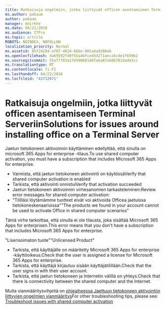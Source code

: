```yaml
---
title: Ratkaisuja ongelmiin, jotka liittyvät officen asentamiseen Terminal Serveriin
ms.author: pebaum
author: pebaum
manager: mnirkhe
ms.date: 04/21/2020
ms.audience: ITPro
ms.topic: article
ROBOTS: NOINDEX, NOFOLLOW
localization_priority: Normal
ms.assetid: 85f24284-af6f-4624-b6be-901a4a9206eb
ms.openlocfilehash: da69592fd0f55a4bfce45d271aeca5cde1f659b2
ms.sourcegitcommit: 55eff703a17e500681d8fa6a87eb067019ade3cc
ms.translationtype: MT
ms.contentlocale: fi-FI
ms.lasthandoff: 04/22/2020
ms.locfileid: "43712671"
---
```

# <a name="solutions-for-issues-around-installing-office-on-a-terminal-server"></a><span data-ttu-id="e1681-102">Ratkaisuja ongelmiin, jotka liittyvät officen asentamiseen Terminal Serveriin</span><span class="sxs-lookup"><span data-stu-id="e1681-102">Solutions for issues around installing office on a Terminal Server</span></span>

<span data-ttu-id="e1681-103">Jaetun tietokoneen aktivoinnin käyttäminen edellyttää, että sinulla on microsoft 365 Apps for enterprise -tilaus.</span><span class="sxs-lookup"><span data-stu-id="e1681-103">To use shared computer activation, you must have a subscription that includes Microsoft 365 Apps for enterprise.</span></span>
  
- <span data-ttu-id="e1681-104">Varmista, että jaetun tietokoneen aktivointi on käytössä</span><span class="sxs-lookup"><span data-stu-id="e1681-104">Verify that shared computer activation is enabled</span></span>
- <span data-ttu-id="e1681-105">Tarkista, että aktivointi onnistui</span><span class="sxs-lookup"><span data-stu-id="e1681-105">Verify that activation succeeded</span></span>
- <span data-ttu-id="e1681-106">Jaetun tietokoneen aktivoinnin virhesanomien tarkasteleminen:</span><span class="sxs-lookup"><span data-stu-id="e1681-106">Review error messages for shared computer activation:</span></span>
- <span data-ttu-id="e1681-107">"Tililläsi löytämämme tuotteet eivät voi aktivoida Officea jaetuissa tietokoneskenaarioissa"</span><span class="sxs-lookup"><span data-stu-id="e1681-107">"The products we found in your account cannot be used to activate Office in shared computer scenarios"</span></span>
  
<span data-ttu-id="e1681-108">Tämä virhe tarkoittaa, että sinulla ei ole tilausta, joka sisältää Microsoft 365 Apps for enterprisen.</span><span class="sxs-lookup"><span data-stu-id="e1681-108">This error means that you don't have a subscription that includes Microsoft 365 Apps for enterprise.</span></span>

<span data-ttu-id="e1681-109">"Lisensoimaton tuote"</span><span class="sxs-lookup"><span data-stu-id="e1681-109">"Unlicensed Product"</span></span>

- <span data-ttu-id="e1681-110">Tarkista, että käyttäjälle on määritetty Microsoft 365 Apps for enterprise -käyttöoikeus.</span><span class="sxs-lookup"><span data-stu-id="e1681-110">Check that the user is assigned a license for Microsoft 365 Apps for enterprise.</span></span>
- <span data-ttu-id="e1681-111">Tarkista, että käyttäjä kirjautuu sisään käyttäjätilillään.</span><span class="sxs-lookup"><span data-stu-id="e1681-111">Check that the user signs in with their user account.</span></span>
- <span data-ttu-id="e1681-112">Tarkista, että jaetun tietokoneen ja Internetin välillä on yhteys.</span><span class="sxs-lookup"><span data-stu-id="e1681-112">Check that there is connectivity between the shared computer and the Internet.</span></span>

<span data-ttu-id="e1681-113">Muita vianmääritysvihjeitä on [ohjeaiheessa Jaettuun tietokoneen aktivointiin liittyvien ongelmien vianmääritys](https://docs.microsoft.com/DeployOffice/troubleshoot-issues-with-shared-computer-activation-for-office-365-proplus)</span><span class="sxs-lookup"><span data-stu-id="e1681-113">For other troubleshooting tips, please see: [Troubleshoot issues with shared computer activation](https://docs.microsoft.com/DeployOffice/troubleshoot-issues-with-shared-computer-activation-for-office-365-proplus)</span></span>